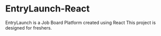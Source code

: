 # EntryLaunch-React
EntryLaunch is a Job Board Platform created using React
This project is designed for freshers.
